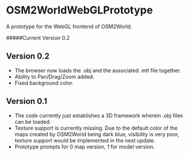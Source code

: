 # OSM2WorldWebGLPrototype 
A prototype for the WebGL frontend of OSM2World.

#####Current Version 0.2


Version 0.2
------------
* The browser now loads the .obj and the associated .mtl file together.
* Ability to Pan/Drag/Zoom added.
* Fixed background color.

Version 0.1
------------
* The code currently just establishes a 3D framework wherein .obj files can be loaded. 
* Texture support is currently missing. Due to the default color of the maps created by OSM2World being dark blue, visibility is very poor, texture support would be implemented in the next update.
* Prototype prompts for 0 map version, 1 for model version.
